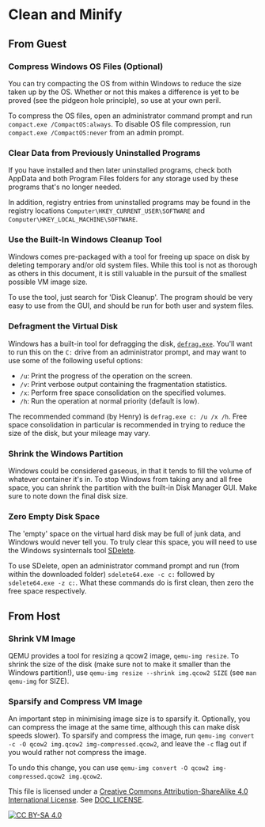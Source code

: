 # Clean and Minify

## From Guest

### Compress Windows OS Files (Optional)

You can try compacting the OS from within Windows to reduce the size taken up
by the OS. Whether or not this makes a difference is yet to be proved (see the
pidgeon hole principle), so use at your own peril.

To compress the OS files, open an administrator command prompt and run
`compact.exe /CompactOS:always`. To disable OS file compression, run
`compact.exe /CompactOS:never` from an admin prompt.


### Clear Data from Previously Uninstalled Programs

If you have installed and then later uninstalled programs, check both
AppData and both Program Files folders for any storage used by these programs
that's no longer needed.

In addition, registry entries from uninstalled programs may be found in the
registry locations `Computer\HKEY_CURRENT_USER\SOFTWARE` and
`Computer\HKEY_LOCAL_MACHINE\SOFTWARE`.


### Use the Built-In Windows Cleanup Tool

Windows comes pre-packaged with a tool for freeing up space on disk by deleting
temporary and/or old system files. While this tool is not as thorough as others
in this document, it is still valuable in the pursuit of the smallest possible
VM image size.

To use the tool, just search for 'Disk Cleanup'. The program should be very
easy to use from the GUI, and should be run for both user and system files.


### Defragment the Virtual Disk

Windows has a built-in tool for defragging the disk,
[`defrag.exe`][defrag-docs]. You'll want to run this on the `C:` drive from an
administrator prompt, and may want to use some of the following useful options:
- `/u`: Print the progress of the operation on the screen.
- `/v`: Print verbose output containing the fragmentation statistics.
- `/x`: Perform free space consolidation on the specified volumes.
- `/h`: Run the operation at normal priority (default is low).

The recommended command (by Henry) is `defrag.exe c: /u /x /h`. Free space
consolidation in particular is recommended in trying to reduce the size
of the disk, but your mileage may vary.


### Shrink the Windows Partition

Windows could be considered gaseous, in that it tends to fill the volume of
whatever container it's in. To stop Windows from taking any and all free space,
you can shrink the partition with the built-in Disk Manager GUI. Make sure to
note down the final disk size.


### Zero Empty Disk Space

The 'empty' space on the virtual hard disk may be full of junk data, and
Windows would never tell you. To truly clear this space, you will need to use
the Windows sysinternals tool [SDelete][sdelete-dl].

To use SDelete, open an administrator command prompt and run (from within
the downloaded folder) `sdelete64.exe -c c:` followed by `sdelete64.exe -z c:`.
What these commands do is first clean, then zero the free space respectively.


## From Host

### Shrink VM Image

QEMU provides a tool for resizing a qcow2 image, `qemu-img resize`. To shrink
the size of the disk (make sure not to make it smaller than the Windows
partition!), use `qemu-img resize --shrink img.qcow2 SIZE` (see `man qemu-img`
for SIZE).


### Sparsify and Compress VM Image

An important step in minimising image size is to sparsify it. Optionally, you
can compress the image at the same time, although this can make disk speeds
slower). To sparsify and compress the image, run
`qemu-img convert -c -O qcow2 img.qcow2 img-compressed.qcow2`, and leave the
`-c` flag out if you would rather not compress the image.

To undo this change, you can use
`qemu-img convert -O qcow2 img-compressed.qcow2 img.qcow2`.

This file is licensed under a
[Creative Commons Attribution-ShareAlike 4.0 International License][cc-by-sa].
See [DOC_LICENSE](../DOC_LICENSE).

[![CC BY-SA 4.0][cc-by-sa-image]][cc-by-sa]

[cc-by-sa]: http://creativecommons.org/licenses/by-sa/4.0/
[cc-by-sa-image]: https://licensebuttons.net/l/by-sa/4.0/88x31.png

[defrag-docs]: https://docs.microsoft.com/en-us/windows-server/administration/windows-commands/defrag
[sdelete-dl]: https://docs.microsoft.com/en-us/sysinternals/downloads/sdelete

